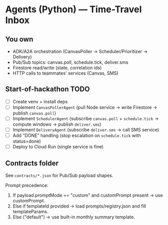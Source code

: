 # Agents (Python) — Time-Travel Inbox

## You own
- ADK/A2A orchestration (CanvasPoller → Scheduler/Prioritizer → Delivery)
- Pub/Sub topics: canvas.poll, schedule.tick, deliver.sms
- Firestore read/write (state, correlation ids)
- HTTP calls to teammates' services (Canvas, SMS)

## Start-of-hackathon TODO
- [ ] Create venv + install deps
- [ ] Implement `CanvasPollerAgent` (pull Node service → write Firestore → publish `canvas.poll`)
- [ ] Implement `SchedulerAgent` (subscribe `canvas.poll` + `schedule.tick` → compute windows → publish `deliver.sms`)
- [ ] Implement `DeliveryAgent` (subscribe `deliver.sms` → call SMS service)
- [ ] Add “DONE” handling (stop escalation on `schedule.tick` with status=done)
- [ ] Deploy to Cloud Run (single service is fine)

## Contracts folder
See `contracts/*.json` for Pub/Sub payload shapes.

Prompt precedence:
1) If payload.promptMode == "custom" and customPrompt present → use customPrompt.
2) Else if templateId provided → load prompts/registry.json and fill templateParams.
3) Else ("default") → use built-in monthly summary template.
